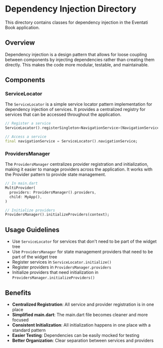 # Dependency Injection Directory

This directory contains classes for dependency injection in the Eventati Book application.

## Overview

Dependency injection is a design pattern that allows for loose coupling between components by injecting dependencies rather than creating them directly. This makes the code more modular, testable, and maintainable.

## Components

### ServiceLocator

The `ServiceLocator` is a simple service locator pattern implementation for dependency injection of services. It provides a centralized registry for services that can be accessed throughout the application.

```dart
// Register a service
ServiceLocator().registerSingleton<NavigationService>(NavigationService());

// Access a service
final navigationService = ServiceLocator().navigationService;
```

### ProvidersManager

The `ProvidersManager` centralizes provider registration and initialization, making it easier to manage providers across the application. It works with the Provider pattern to provide state management.

```dart
// In main.dart
MultiProvider(
  providers: ProvidersManager().providers,
  child: MyApp(),
)

// Initialize providers
ProvidersManager().initializeProviders(context);
```

## Usage Guidelines

- Use `ServiceLocator` for services that don't need to be part of the widget tree
- Use `ProvidersManager` for state management providers that need to be part of the widget tree
- Register services in `ServiceLocator.initialize()`
- Register providers in `ProvidersManager.providers`
- Initialize providers that need initialization in `ProvidersManager.initializeProviders()`

## Benefits

- **Centralized Registration**: All service and provider registration is in one place
- **Simplified main.dart**: The main.dart file becomes cleaner and more focused
- **Consistent Initialization**: All initialization happens in one place with a standard pattern
- **Easier Testing**: Dependencies can be easily mocked for testing
- **Better Organization**: Clear separation between services and providers
